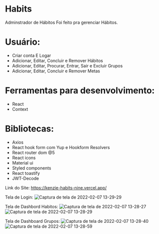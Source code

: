 # Habits

Adminstrador de Hábitos
Foi feito pra gerenciar Hábitos.

# Usuário:
- Criar conta E Logar
- Adicionar, Editar, Concluir e Remover Hábitos
- Adicionar, Editar, Procurar, Entrar, Sair e Excluir Grupos
- Adicionar, Editar, Concluir e Remover Metas

# Ferramentas para desenvolvimento:
- React
- Context
# Bibliotecas:
- Axios
- React hook form com Yup e Hookform Resolvers
- React router dom @5 
- React icons
- Material ui
- Styled components
- React toastify
- JWT-Decode

Link do Site: https://kenzie-habits-nine.vercel.app/

Tela de Login:
![Captura de tela de 2022-02-07 13-29-29](https://user-images.githubusercontent.com/64864720/152829956-ceb8385b-a4db-421a-a07a-7798122c136f.png)

Tela de Dashbord Habitos:
![Captura de tela de 2022-02-07 13-28-27](https://user-images.githubusercontent.com/64864720/152829997-a6123372-6fbe-4a7b-ade8-83b8155bf5f7.png)
![Captura de tela de 2022-02-07 13-28-29](https://user-images.githubusercontent.com/64864720/152829998-12ab1065-0197-44ea-81d3-18238e5bf909.png)

Tela de Dashboard Grupos:
![Captura de tela de 2022-02-07 13-28-40](https://user-images.githubusercontent.com/64864720/152830044-2951ddf7-8908-4631-b50e-57dd1da7607b.png)
![Captura de tela de 2022-02-07 13-28-59](https://user-images.githubusercontent.com/64864720/152830053-027b0925-4ab6-431b-b895-028d972588c7.png)


